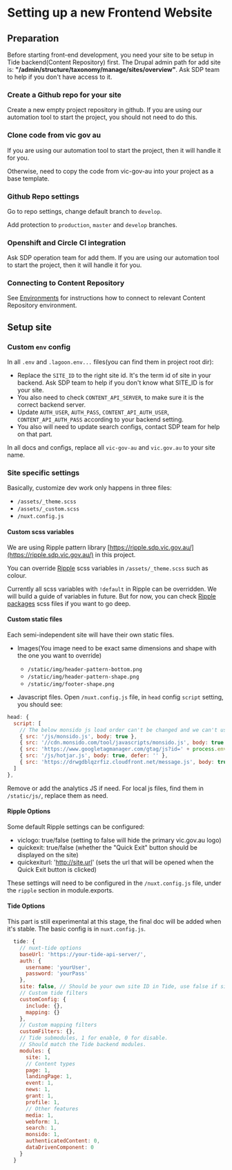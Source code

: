 # Setting up a new Frontend Website

## Preparation

Before starting front-end development, you need your site to be setup in Tide backend(Content Repository) first. The Drupal admin path for add site is: __"/admin/structure/taxonomy/manage/sites/overview"__. Ask SDP team to help if you don't have access to it.

### Create a Github repo for your site

Create a new empty project repository in github. If you are using our automation tool to start the project, you should not need to do this.

### Clone code from vic gov au

If you are using our automation tool to start the project, then it will handle it for you.

Otherwise, need to copy the code from vic-gov-au into your project as a base template.

### Github Repo settings

Go to repo settings, change default branch to `develop`.

Add protection to `production`, `master` and `develop` branches.

### Openshift and Circle CI integration

Ask SDP operation team for add them. If you are using our automation tool to start the project, then it will handle it for you.

### Connecting to Content Repository

See [Environments](./../../content-repository/setup#environments) for instructions how to connect to relevant Content Repository environment.

## Setup site

### Custom `env` config

In all `.env` and `.lagoon.env...` files(you can find them in project root dir):

- Replace the `SITE_ID` to the right site id. It's the term id of site in your backend. Ask SDP team to help if you don't know what SITE_ID is for your site.
- You also need to check `CONTENT_API_SERVER`, to make sure it is the correct backend server.
- Update `AUTH_USER`, `AUTH_PASS`, `CONTENT_API_AUTH_USER`, `CONTENT_API_AUTH_PASS` according to your backend setting.
- You also will need to update search configs, contact SDP team for help on that part.

In all docs and configs, replace all `vic-gov-au` and `vic.gov.au` to your site name.

### Site specific settings

Basically, customize dev work only happens in three files:

- `/assets/_theme.scss`
- `/assets/_custom.scss`
- `/nuxt.config.js`

#### Custom scss variables

We are using Ripple pattern library [https://ripple.sdp.vic.gov.au/](https://ripple.sdp.vic.gov.au/) in this project.

You can override [Ripple](https://github.com/dpc-sdp/ripple) scss variables in
`/assets/_theme.scss` such as colour.

Currently all scss variables with `!default` in Ripple can be overridden.
We will build a guide of variables in future. But for now, you can check [Ripple packages](https://github.com/dpc-sdp/ripple/blob/master/packages) scss files if you want to go deep.

#### Custom static files

Each semi-independent site will have their own static files.

- Images(You image need to be exact same dimensions and shape with the one you want to override)
  - `/static/img/header-pattern-bottom.png`
  - `/static/img/header-pattern-shape.png`
  - `/static/img/footer-shape.png`

- Javascript files. Open `/nuxt.config.js` file, in `head` config `script` setting, you should see:

``` Javascript
head: {
  script: [
    // The below monsido js load order can't be changed and we can't use defer on it, otherwise it won't work.
    { src: '/js/monsido.js', body: true },
    { src: '//cdn.monsido.com/tool/javascripts/monsido.js', body: true },
    { src: 'https://www.googletagmanager.com/gtag/js?id=' + process.env.GA_TOKEN, body: true, async: '' },
    { src: '/js/hotjar.js', body: true, defer: '' },
    { src: 'https://drwgdblqzrfiz.cloudfront.net/message.js', body: true, defer: '' }
  ]
},
```

Remove or add the analytics JS if need. For local js files, find them in `/static/js/`, replace them as need.

#### Ripple Options

Some default Ripple settings can be configured:

- viclogo: true/false (setting to false will hide the primary vic.gov.au logo)
- quickexit: true/false (whether the "Quick Exit" button should be displayed on the site)
- quickexiturl: 'http://site.url' (sets the url that will be opened when the Quick Exit button is clicked)

These settings will need to be configured in the `/nuxt.config.js` file, under the `ripple` section in module.exports.

#### Tide Options

This part is still experimental at this stage, the final doc will be added when it's stable. The basic config is in `nuxt.config.js`.

``` Javascript
  tide: {
    // nuxt-tide options
    baseUrl: 'https://your-tide-api-server/',
    auth: {
      username: 'yourUser',
      password: 'yourPass'
    },
    site: false, // Should be your own site ID in Tide, use false if site module is not enabled.
    // Custom tide filters
    customConfig: {
      include: {},
      mapping: {}
    },
    // Custom mapping filters
    customFilters: {},
    // Tide submodules, 1 for enable, 0 for disable.
    // Should match the Tide backend modules.
    modules: {
      site: 1,
      // Content types
      page: 1,
      landingPage: 1,
      event: 1,
      news: 1,
      grant: 1,
      profile: 1,
      // Other features
      media: 1,
      webform: 1,
      search: 1,
      monsido: 1,
      authenticatedContent: 0,
      dataDrivenComponent: 0
    }
  }
```
